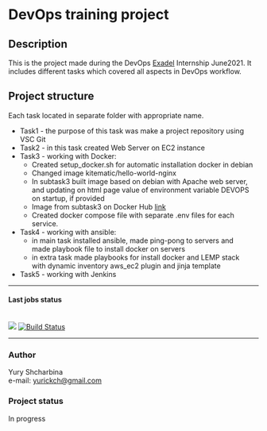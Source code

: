 # DevOps training project
## Description
This is the project made during the DevOps [Exadel](https://exadel.com/) Internship June2021.
It includes different
tasks which covered all aspects in DevOps workflow. 

## Project structure
Each task located in separate folder with appropriate name.
* Task1 - the purpose of this task was make a project repository using VSC Git
* Task2 - in this task created Web Server on EC2 instance
* Task3 - working with Docker:
  * Created setup_docker.sh for automatic installation docker in debian
  * Changed image kitematic/hello-world-nginx
  * In subtask3 built image based on debian with Apache web server,
    and updating on html page value of environment variable DEVOPS on
    startup, if provided
  * Image from subtask3 on Docker Hub [link](https://hub.docker.com/r/yurickch/test_web)
  * Created docker compose file with separate .env files for each service.  
* Task4 - working with ansible:
  * in main task installed ansible, made ping-pong to servers and  
    made playbook file to install docker on servers
  * in extra task made playbooks for install docker and LEMP stack  
  with dynamic inventory aws_ec2 plugin and jinja template 
* Task5 - working with Jenkins
___
#### Last jobs status 
<br><image src="https://github.com/YuryShcharbina/training_projects/workflows/test-docker/badge.svg?branch=master">
[![Build Status](http://13.53.94.124:8080/buildStatus/icon?job=Pipeline_test_2&subject=Jenkins_test_pipeline)](http://13.53.94.124:8080/job/Pipeline_test_2/)  
___


### Author
Yury Shcharbina  
e-mail: yurickch@gmail.com

### Project status
In progress
